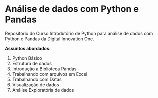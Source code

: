 # Análise de dados com Python e Pandas
 Repositório do Curso Introdutório de Python para análise de dados com Python e Pandas da Digital Innovation One.
 
 **Assuntos abordados**:
 1. Python Básico
 1. Estrutura de dados
 1. Introdução a Biblioteca Pandas
 1. Trabalhando com arquivos em Excel
 1. Trabalhando com Datas
 1. Visualização de dados
 1. Análise Exploratória de dados
